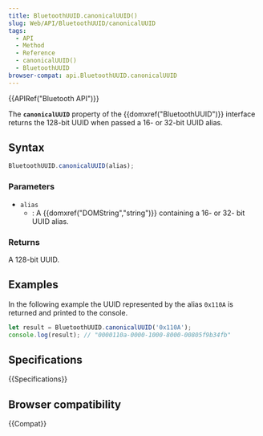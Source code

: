 ```yaml
---
title: BluetoothUUID.canonicalUUID()
slug: Web/API/BluetoothUUID/canonicalUUID
tags:
  - API
  - Method
  - Reference
  - canonicalUUID()
  - BluetoothUUID
browser-compat: api.BluetoothUUID.canonicalUUID
---
```

{{APIRef("Bluetooth API")}}

The **`canonicalUUID`**  property of the {{domxref("BluetoothUUID")}} interface returns the 128-bit UUID when passed a 16- or 32-bit UUID alias.

## Syntax

```js
BluetoothUUID.canonicalUUID(alias);
```

### Parameters

- `alias`
  - : A {{domxref("DOMString","string")}} containing a 16- or 32- bit UUID alias.

### Returns

A 128-bit UUID.

## Examples

In the following example the UUID represented by the alias `0x110A` is returned and printed to the console.

```js
let result = BluetoothUUID.canonicalUUID('0x110A');
console.log(result); // "0000110a-0000-1000-8000-00805f9b34fb"
```

## Specifications

{{Specifications}}

## Browser compatibility

{{Compat}}


